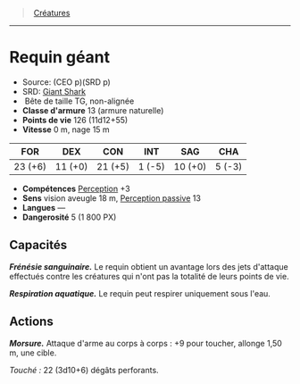 ﻿---
!MonsterItem
Family: MonsterHD
Type: Bête
Size: TG
Alignment: non-alignée
ArmorClass: 13 (armure naturelle)
HitPoints: 126 (11d12+55)
Speed: 0 m, nage 15 m
Strength: 23 (+6)
Dexterity: 11 (+0)
Constitution: 21 (+5)
Intelligence: ' 1 (-5)'
Wisdom: 10 (+0)
Charisma: ' 5 (-3)'
Skills: '[Perception](hd_abilities_wisdom_perception.md) +3'
Senses: vision aveugle 18 m, [Perception passive](hd_abilities_dexterity_perception_passive.md) 13
Languages: —
Challenge: 5 (1 800 PX)
Id: monsters_hd.md#requin-géant
ParentLink: monsters_hd.md#créatures
Name: Requin géant
ParentName: Créatures
NameLevel: 1
AltName: '[Giant Shark](srd_monsters_giant_shark.md)'
Source: (CEO p)(SRD p)
Attributes:
  Name: Requin géant
  Markdown: >+
    # <!--Name-->Requin géant<!--/Name-->


    - Source: <!--Source-->(CEO p)(SRD p)<!--/Source-->

    - SRD: <!--AltName-->[Giant Shark](srd_monsters_giant_shark.md)<!--/AltName-->

    -  <!--Type-->Bête<!--/Type--> de taille <!--Size-->TG<!--/Size-->, <!--Alignment-->non-alignée<!--/Alignment-->

    - **Classe d'armure** <!--ArmorClass-->13 (armure naturelle)<!--/ArmorClass-->

    - **Points de vie** <!--HitPoints-->126 (11d12+55)<!--/HitPoints-->

    - **Vitesse** <!--Speed-->0 m, nage 15 m<!--/Speed-->


    |FOR|DEX|CON|INT|SAG|CHA|

    |---|---|---|---|---|---|

    |<!--Strength-->23 (+6)<!--/Strength-->|<!--Dexterity-->11 (+0)<!--/Dexterity-->|<!--Constitution-->21 (+5)<!--/Constitution-->|<!--Intelligence--> 1 (-5)<!--/Intelligence-->|<!--Wisdom-->10 (+0)<!--/Wisdom-->|<!--Charisma--> 5 (-3)<!--/Charisma-->|


    - **Compétences** <!--Skills-->[Perception](hd_abilities_wisdom_perception.md) +3<!--/Skills-->

    - **Sens** <!--Senses-->vision aveugle 18 m, [Perception passive](hd_abilities_dexterity_perception_passive.md) 13<!--/Senses-->

    - **Langues** <!--Languages-->—<!--/Languages-->

    - **Dangerosité** <!--Challenge-->5 (1 800 PX)<!--/Challenge-->


    ## Capacités


    **_Frénésie sanguinaire._** Le requin obtient un avantage lors des jets d'attaque effectués contre les créatures qui n'ont pas la totalité de leurs points de vie.


    **_Respiration aquatique._** Le requin peut respirer uniquement sous l'eau.


    ## Actions


    **_Morsure._** Attaque d'arme au corps à corps : +9 pour toucher, allonge 1,50 m, une cible.


    _Touché :_ 22 (3d10+6) dégâts perforants.

  Source: (CEO p)(SRD p)
  AltName: '[Giant Shark](srd_monsters_giant_shark.md)'
  Type: Bête
  Size: TG
  Alignment: non-alignée
  ArmorClass: 13 (armure naturelle)
  HitPoints: 126 (11d12+55)
  Speed: 0 m, nage 15 m
  Strength: 23 (+6)
  Dexterity: 11 (+0)
  Constitution: 21 (+5)
  Intelligence: ' 1 (-5)'
  Wisdom: 10 (+0)
  Charisma: ' 5 (-3)'
  Skills: '[Perception](hd_abilities_wisdom_perception.md) +3'
  Senses: vision aveugle 18 m, [Perception passive](hd_abilities_dexterity_perception_passive.md) 13
  Languages: —
  Challenge: 5 (1 800 PX)
AttributesDictionary: >+
  Name: Requin géant

  Markdown: >+

    # <!--Name-->Requin géant<!--/Name-->





    - Source: <!--Source-->(CEO p)(SRD p)<!--/Source-->



    - SRD: <!--AltName-->[Giant Shark](srd_monsters_giant_shark.md)<!--/AltName-->



    -  <!--Type-->Bête<!--/Type--> de taille <!--Size-->TG<!--/Size-->, <!--Alignment-->non-alignée<!--/Alignment-->



    - **Classe d'armure** <!--ArmorClass-->13 (armure naturelle)<!--/ArmorClass-->



    - **Points de vie** <!--HitPoints-->126 (11d12+55)<!--/HitPoints-->



    - **Vitesse** <!--Speed-->0 m, nage 15 m<!--/Speed-->





    |FOR|DEX|CON|INT|SAG|CHA|



    |---|---|---|---|---|---|



    |<!--Strength-->23 (+6)<!--/Strength-->|<!--Dexterity-->11 (+0)<!--/Dexterity-->|<!--Constitution-->21 (+5)<!--/Constitution-->|<!--Intelligence--> 1 (-5)<!--/Intelligence-->|<!--Wisdom-->10 (+0)<!--/Wisdom-->|<!--Charisma--> 5 (-3)<!--/Charisma-->|





    - **Compétences** <!--Skills-->[Perception](hd_abilities_wisdom_perception.md) +3<!--/Skills-->



    - **Sens** <!--Senses-->vision aveugle 18 m, [Perception passive](hd_abilities_dexterity_perception_passive.md) 13<!--/Senses-->



    - **Langues** <!--Languages-->—<!--/Languages-->



    - **Dangerosité** <!--Challenge-->5 (1 800 PX)<!--/Challenge-->





    ## Capacités





    **_Frénésie sanguinaire._** Le requin obtient un avantage lors des jets d'attaque effectués contre les créatures qui n'ont pas la totalité de leurs points de vie.





    **_Respiration aquatique._** Le requin peut respirer uniquement sous l'eau.





    ## Actions





    **_Morsure._** Attaque d'arme au corps à corps : +9 pour toucher, allonge 1,50 m, une cible.





    _Touché :_ 22 (3d10+6) dégâts perforants.



  Source: (CEO p)(SRD p)

  AltName: '[Giant Shark](srd_monsters_giant_shark.md)'

  Type: Bête

  Size: TG

  Alignment: non-alignée

  ArmorClass: 13 (armure naturelle)

  HitPoints: 126 (11d12+55)

  Speed: 0 m, nage 15 m

  Strength: 23 (+6)

  Dexterity: 11 (+0)

  Constitution: 21 (+5)

  Intelligence: ' 1 (-5)'

  Wisdom: 10 (+0)

  Charisma: ' 5 (-3)'

  Skills: '[Perception](hd_abilities_wisdom_perception.md) +3'

  Senses: vision aveugle 18 m, [Perception passive](hd_abilities_dexterity_perception_passive.md) 13

  Languages: —

  Challenge: 5 (1 800 PX)

---
> [Créatures](hd_monsters.md)

---

# Requin géant

- Source: (CEO p)(SRD p)
- SRD: [Giant Shark](srd_monsters_giant_shark.md)
-  Bête de taille TG, non-alignée
- **Classe d'armure** 13 (armure naturelle)
- **Points de vie** 126 (11d12+55)
- **Vitesse** 0 m, nage 15 m

|FOR|DEX|CON|INT|SAG|CHA|
|---|---|---|---|---|---|
|23 (+6)|11 (+0)|21 (+5)| 1 (-5)|10 (+0)| 5 (-3)|

- **Compétences** [Perception](hd_abilities_wisdom_perception.md) +3
- **Sens** vision aveugle 18 m, [Perception passive](hd_abilities_dexterity_perception_passive.md) 13
- **Langues** —
- **Dangerosité** 5 (1 800 PX)

## Capacités

**_Frénésie sanguinaire._** Le requin obtient un avantage lors des jets d'attaque effectués contre les créatures qui n'ont pas la totalité de leurs points de vie.

**_Respiration aquatique._** Le requin peut respirer uniquement sous l'eau.

## Actions

**_Morsure._** Attaque d'arme au corps à corps : +9 pour toucher, allonge 1,50 m, une cible.

_Touché :_ 22 (3d10+6) dégâts perforants.


